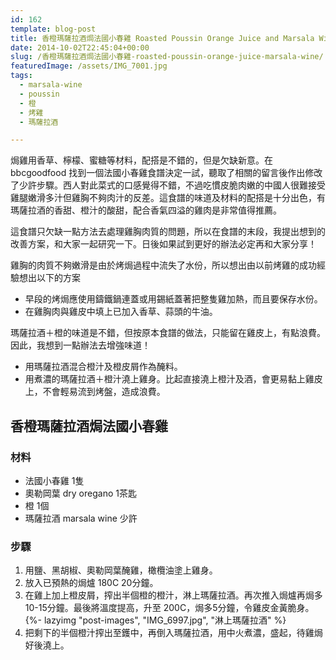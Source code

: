 ```yaml
---
id: 162
template: blog-post
title: 香橙瑪薩拉酒焗法國小春雞 Roasted Poussin Orange Juice and Marsala Wine
date: 2014-10-02T22:45:04+00:00
slug: /香橙瑪薩拉酒焗法國小春雞-roasted-poussin-orange-juice-marsala-wine/
featuredImage: /assets/IMG_7001.jpg
tags:
  - marsala-wine
  - poussin
  - 橙
  - 烤雞
  - 瑪薩拉酒

---
```


焗雞用香草、檸檬、蜜糖等材料，配搭是不錯的，但是欠缺新意。在 bbcgoodfood 找到一個法國小春雞食譜決定一試，聽取了相關的留言後作出修改了少許步驟。西人對此菜式的口感覺得不錯，不過吃慣皮脆肉嫩的中國人很難接受雞腿嫩滑多汁但雞胸不夠肉汁的反差。這食譜的味道及材料的配搭是十分出色，有瑪薩拉酒的香甜、橙汁的酸甜，配合香氣四溢的雞肉是非常值得推薦。

<!--more-->

這食譜只欠缺一點方法去處理雞胸肉質的問題，所以在食譜的末段，我提出想到的改善方案，和大家一起研究一下。日後如果試到更好的辦法必定再和大家分享！

雞胸的肉質不夠嫩滑是由於烤焗過程中流失了水份，所以想出由以前烤雞的成功經驗想出以下的方案

* 早段的烤焗應使用鑄鐵鍋連蓋或用錫紙蓋著把整隻雞加熱，而且要保存水份。
* 在雞胸肉與雞皮中填上已加入香草、蒜頭的牛油。

瑪薩拉酒＋橙的味道是不錯，但按原本食譜的做法，只能留在雞皮上，有點浪費。因此，我想到一點辦法去增強味道！

* 用瑪薩拉酒混合橙汁及橙皮屑作為醃料。
* 用煮濃的瑪薩拉酒＋橙汁澆上雞身。比起直接澆上橙汁及酒，會更易黏上雞皮上，不會輕易流到烤盤，造成浪費。

## 香橙瑪薩拉酒焗法國小春雞

### 材料

* 法國小春雞 1隻
* 奧勒岡葉 dry oregano 1茶匙
* 橙 1個
* 瑪薩拉酒 marsala wine 少許

### 步驟

1. 用鹽、黑胡椒、奧勒岡葉醃雞，橄欖油塗上雞身。
2. 放入已預熱的焗爐 180C 20分鐘。
3. 在雞上加上橙皮屑，搾出半個橙的橙汁，淋上瑪薩拉酒。再次推入焗爐再焗多10-15分鐘。最後將溫度提高，升至 200C，焗多5分鐘，令雞皮金黃脆身。
   {%- lazyimg "post-images", "IMG_6997.jpg", "淋上瑪薩拉酒" %}
4. 把剩下的半個橙汁搾出至鑊中，再倒入瑪薩拉酒，用中火煮濃，盛起，待雞焗好後澆上。

